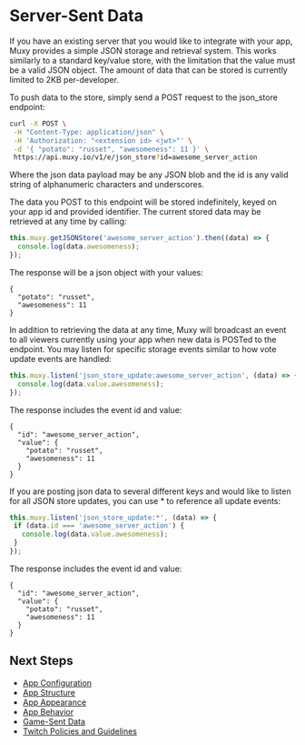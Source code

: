 # Server-Sent Data
If you have an existing server that you would like to integrate with your app, Muxy provides a
simple JSON storage and retrieval system. This works similarly to a standard key/value store, with
the limitation that the value must be a valid JSON object. The amount of data that can be stored is
currently limited to 2KB per-developer.

To push data to the store, simply send a POST request to the json_store endpoint:

```sh
curl -X POST \
 -H "Content-Type: application/json" \
 -H 'Authorization: "<extension id> <jwt>"' \
 -d '{ "potato": "russet", "awesomeness": 11 }' \
 https://api.muxy.io/v1/e/json_store?id=awesome_server_action
```

Where the json data payload may be any JSON blob and the id is any valid string of alphanumeric
characters and underscores.

The data you POST to this endpoint will be stored indefinitely, keyed on your app id and provided
identifier. The current stored data may be retrieved at any time by calling:

```javascript
this.muxy.getJSONStore('awesome_server_action').then((data) => {
  console.log(data.awesomeness);
});
```

The response will be a json object with your values:
```
{
  "potato": "russet",
  "awesomeness": 11
}
```

In addition to retrieving the data at any time, Muxy will broadcast an event to all viewers
currently using your app when new data is POSTed to the endpoint. You may listen for specific
storage events similar to how vote update events are handled:

```javascript
this.muxy.listen('json_store_update:awesome_server_action', (data) => {
  console.log(data.value.awesomeness);
});
```

The response includes the event id and value:
```
{
  "id": "awesome_server_action",
  "value": {
    "potato": "russet",
    "awesomeness": 11
  }
}
```


If you are posting json data to several different keys and would like to listen for all JSON
store updates, you can use * to reference all update events:

```javascript
this.muxy.listen('json_store_update:*', (data) => {
 if (data.id === 'awesome_server_action') {
   console.log(data.value.awesomeness);
 }
});
```

The response includes the event id and value:
```
{
  "id": "awesome_server_action",
  "value": {
    "potato": "russet",
    "awesomeness": 11
  }
}
```

## Next Steps
 - [App Configuration](AppConfiguration.md)
 - [App Structure](AppStructure.md)
 - [App Appearance](AppAppearance.md)
 - [App Behavior](AppBehavior.md)
 - [Game-Sent Data](GameSentData.md)
 - [Twitch Policies and Guidelines](TwitchPolicies.md)
